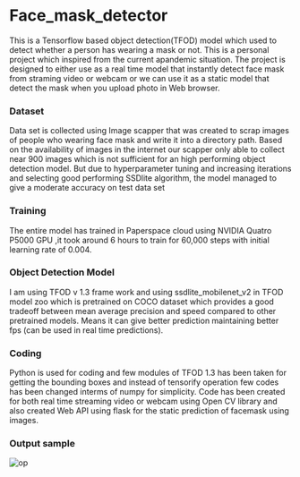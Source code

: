 # Face_mask_detector

This is a Tensorflow based object detection(TFOD) model which used to detect whether a person has wearing a mask or not. This is a personal project which inspired from the current apandemic situation.
The project is designed to either use as a real time model that instantly detect face mask from straming video or webcam or we can use it as a static model that detect the mask when you upload photo in Web browser.

### Dataset
Data set is collected using Image scapper that was created to scrap images of people who wearing face mask and write it into a directory path. Based on the availability of images in the internet our scapper only able to collect near 900 images which is not sufficient for an high performing object detection model. But due to hyperparameter tuning and increasing iterations and selecting good performing SSDlite algorithm, the model managed to give a moderate accuracy on test data set

### Training
The entire model has trained in Paperspace cloud using NVIDIA Quatro P5000 GPU ,it took around 6 hours to train for 60,000 steps with initial learning rate of 0.004.

### Object Detection Model
I am using TFOD v 1.3 frame work and using ssdlite_mobilenet_v2 in TFOD model zoo which is pretrained on COCO dataset which provides a good tradeoff between mean average precision and speed compared to other pretrained models. Means it can give better prediction maintaining better fps (can be used in real time predictions).

### Coding
Python is used for coding and few modules of TFOD 1.3 has been taken for getting the bounding boxes and instead of tensorify operation few codes has been changed interms of numpy for simplicity.
Code has been created for both real time streaming video or webcam using Open CV library and also created Web API using flask for the static prediction of facemask using images.

### Output sample

![op](https://user-images.githubusercontent.com/53367536/114513851-4397a980-9c58-11eb-80d5-ab7e300c13b3.JPG)
